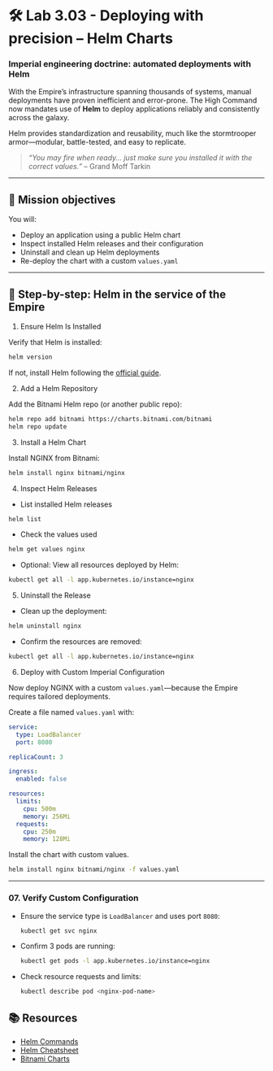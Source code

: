# 🛠️ Lab 3.03 - Deploying with precision – Helm Charts

### **Imperial engineering doctrine: automated deployments with Helm**

With the Empire’s infrastructure spanning thousands of systems, manual deployments have proven inefficient and error-prone. The High Command now mandates use of **Helm** to deploy applications reliably and consistently across the galaxy.

Helm provides standardization and reusability, much like the stormtrooper armor—modular, battle-tested, and easy to replicate.

> _“You may fire when ready… just make sure you installed it with the correct values.”_ – Grand Moff Tarkin

---

## 🎯 Mission objectives

You will:

- Deploy an application using a public Helm chart
- Inspect installed Helm releases and their configuration
- Uninstall and clean up Helm deployments
- Re-deploy the chart with a custom `values.yaml`

---

## 🧭 Step-by-step: Helm in the service of the Empire

1.  Ensure Helm Is Installed

Verify that Helm is installed:

```bash
helm version
```

If not, install Helm following the [official guide](https://helm.sh/docs/intro/install/).

2.  Add a Helm Repository

Add the Bitnami Helm repo (or another public repo):

```bash
helm repo add bitnami https://charts.bitnami.com/bitnami
helm repo update
```

3.  Install a Helm Chart

Install NGINX from Bitnami:

```bash
helm install nginx bitnami/nginx
```

4.  Inspect Helm Releases

- List installed Helm releases

```bash
helm list
```

- Check the values used

```bash
helm get values nginx
```

- Optional: View all resources deployed by Helm:

```bash
kubectl get all -l app.kubernetes.io/instance=nginx
```

5.  Uninstall the Release

- Clean up the deployment:

```bash
helm uninstall nginx
```

- Confirm the resources are removed:

```bash
kubectl get all -l app.kubernetes.io/instance=nginx
```

6.  Deploy with Custom Imperial Configuration

Now deploy NGINX with a custom `values.yaml`—because the Empire requires tailored deployments.

Create a file named `values.yaml` with:

```yaml
service:
  type: LoadBalancer
  port: 8080

replicaCount: 3

ingress:
  enabled: false

resources:
  limits:
    cpu: 500m
    memory: 256Mi
  requests:
    cpu: 250m
    memory: 128Mi
```

Install the chart with custom values.

```bash
helm install nginx bitnami/nginx -f values.yaml
```

---

### 07. Verify Custom Configuration

- Ensure the service type is `LoadBalancer` and uses port `8080`:

  ```bash
  kubectl get svc nginx
  ```

- Confirm 3 pods are running:

  ```bash
  kubectl get pods -l app.kubernetes.io/instance=nginx
  ```

- Check resource requests and limits:

  ```bash
  kubectl describe pod <nginx-pod-name>
  ```

## 📚 Resources

* [Helm Commands](https://helm.sh/docs/helm/)
* [Helm Cheatsheet](https://helm.sh/docs/intro/cheatsheet/)
* [Bitnami Charts](https://charts.bitnami.com/)
